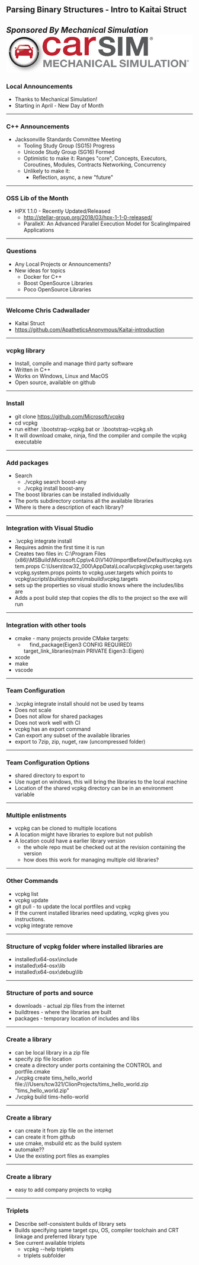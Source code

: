 ## Parsing Binary Structures - Intro to Kaitai Struct
*Sponsored By Mechanical Simulation*  
![Carsim Logo](/assets/image/logo/carsim.png)
---
### Local Announcements
* Thanks to Mechanical Simulation!
* Starting in April - New Day of Month

---
### C++ Announcements
* Jacksonville Standards Committee Meeting
    * Tooling Study Group (SG15) Progress
    * Unicode Study Group (SG16) Formed
    * Optimistic to make it: Ranges "core",
        Concepts, Executors, 
        Coroutines, Modules, Contracts
        Networking, Concurrency
    * Unlikely to make it: 
      - Reflection, async, a new "future"



---
### OSS Lib of the Month
* HPX 1.1.0 - Recently Updated/Released
    - http://stellar-group.org/2018/03/hpx-1-1-0-released/
    - ParalleX: An Advanced Parallel Execution Model for 
        ScalingImpaired Applications
    
---
### Questions
* Any Local Projects or Announcements?
* New ideas for topics
	* Docker for C++
	* Boost OpenSource Libraries
    * Poco OpenSource Libraries

---
### Welcome Chris Cadwallader
* Kaitai Struct
* https://github.com/ApatheticsAnonymous/Kaitai-introduction

---
### vcpkg library 
* Install, compile and manage third party software
* Written in C++
* Works on Windows, Linux and MacOS
* Open source, available on github

---
### Install
* git clone https://github.com/Microsoft/vcpkg
* cd vcpkg
* run either .\bootstrap-vcpkg.bat or .\bootstrap-vcpkg.sh
* It will download cmake, ninja, find the compiler and compile the vcpkg executable

---
### Add packages
* Search
    - ./vcpkg search boost-any
    - ./vcpkg install boost-any
* The boost libraries can be installed individually
* The ports subdirectory contains all the available libraries
* Where is there a description of each library?

---
### Integration with Visual Studio
* .\vcpkg integrate install
* Requires admin the first time it is run
* Creates two files in:
    C:\Program Files (x86)\MSBuild\Microsoft.Cpp\v4.0\V140\ImportBefore\Default\vcpkg.system.props
    C:\Users\tcw32_000\AppData\Local\vcpkg\vcpkg.user.targets
* vcpkg.system.props points to vcpkg.user.targets which points to 
   vcpkg\scripts\buildsystems\msbuild\vcpkg.targets
* sets up the properties so visual studio knows where the includes/libs are
* Adds a post build step that copies the dlls to the project so the exe will run

---
### Integration with other tools
* cmake - many projects provide CMake targets:
    -     find_package(Eigen3 CONFIG REQUIRED)
          target_link_libraries(main PRIVATE Eigen3::Eigen)
* xcode
* make
* vscode


---
### Team Configuration
* .\vcpkg integrate install should not be used by teams
* Does not scale
* Does not allow for shared packages
* Does not work well with CI
* vcpkg has an export command
* Can export any subset of the available libraries
* export to 7zip, zip, nuget, raw (uncompressed folder)

---
### Team Configuration Options
* shared directory to export to
* Use nuget on windows, this will bring the libraries to the local machine
* Location of the shared vcpkg directory can be in an environment variable

---
### Multiple enlistments
* vcpkg can be cloned to multiple locations
* A location might have libraries to explore but not publish
* A location could have a earlier library version
    - the whole repo must be checked out at the revision containing the version
    - how does this work for managing multiple old libraries?

---
### Other Commands
* vcpkg list
* vcpkg update
* git pull  - to update the local portfiles and vcpkg
* If the current installed libraries need updating, vcpkg gives you instructions.
* vcpkg integrate remove

---
### Structure of vcpkg folder where installed libraries are
* installed\x64-osx\include
* installed\x64-osx\lib
* installed\x64-osx\debug\lib

---
### Structure of ports and source
* downloads - actual zip files from the internet
* buildtrees - where the libraries are built
* packages - temporary location of includes and libs

---
### Create a library
* can be local library in a zip file
* specify zip file location
* create a directory under ports containing the CONTROL and portfile.cmake
* ./vcpkg create tims_hello_world file:///Users/tcw321/ClionProjects/tims_hello_world.zip "tims_hello_world.zip"
* ./vcpkg build tims-hello-world

---
### Create a library
* can create it from zip file on the internet
* can create it from github
* use cmake, msbuild etc as the build system
* automake??
* Use the existing port files as examples

---
### Create a library
* easy to add company projects to vcpkg

---
### Triplets
* Describe self-consistent builds of library sets
* Builds specifying same target cpu, OS, compiler toolchain and CRT linkage and preferred library type
* See current available triplets
    - vcpkg --help triplets
    - triplets subfolder


    


